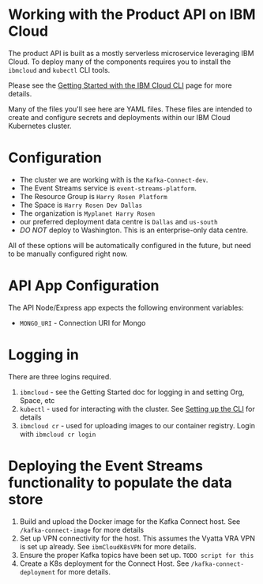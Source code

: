 # Working with the Product API on IBM Cloud
The product API is built as a mostly serverless microservice leveraging IBM Cloud.
To deploy many of the components requires you to install the `ibmcloud` and `kubectl` CLI tools.

Please see the [Getting Started with the IBM Cloud CLI](https://console.bluemix.net/docs/cli/index.html#overview) page for more details.

Many of the files you'll see here are YAML files. These files are intended to create
and configure secrets and deployments within our IBM Cloud Kubernetes cluster.

# Configuration
- The cluster we are working with is the `Kafka-Connect-dev`.
- The Event Streams service is `event-streams-platform`.
- The Resource Group is `Harry Rosen Platform`
- The Space is `Harry Rosen Dev Dallas`
- The organization is `Myplanet Harry Rosen`
- our preferred deployment data centre is `Dallas` and `us-south`
- *DO NOT* deploy to Washington. This is an enterprise-only data centre.

All of these options will be automatically configured in the future, but need to be manually configured right now.

# API App Configuration

The API Node/Express app expects the following environment variables:
- `MONGO_URI` - Connection URI for Mongo

# Logging in
There are three logins required.
1. `ibmcloud` - see the Getting Started doc for logging in and setting Org, Space, etc
2. `kubectl` - used for interacting with the cluster. See [Setting up the CLI](https://console.bluemix.net/docs/containers/cs_cli_install.html#cs_cli_configure) for details
3. `ibmcloud cr` - used for uploading images to our container registry. Login with `ibmcloud cr login`

# Deploying the Event Streams functionality to populate the data store

1. Build and upload the Docker image for the Kafka Connect host. See `/kafka-connect-image` for more details
2. Set up VPN connectivity for the host. This assumes the Vyatta VRA VPN is set up already. See `ibmCloudK8sVPN` for more
details.
3. Ensure the proper Kafka topics have been set up. `TODO script for this`
4. Create a K8s deployment for the Connect Host. See `/kafka-connect-deployment` for more details.
